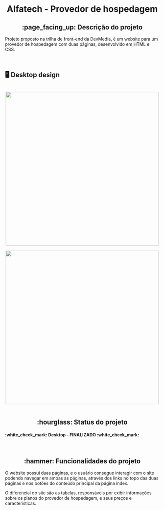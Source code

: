 <h1 align = "center">Alfatech - Provedor de hospedagem</h1>
<h2 align = "center">:page_facing_up: Descrição do projeto</h2>
<p>Projeto proposto na trilha de front-end da DevMedia, é um website para um provedor de hospedagem com duas páginas, desenvolvido em HTML e CSS.</p>
<br>

## :desktop_computer: Desktop design
<br>
<div align = "center">
<img src = "https://github.com/gleicekelly13/Alfatech-provedor-de-hospedagem/assets/80974593/976d3c73-0b1e-4044-a4a1-5541f5bf3b3d" width = "500" />
</div>
<br>

<div align = "center">
<img src = "https://github.com/gleicekelly13/Alfatech-provedor-de-hospedagem/assets/80974593/3b64742d-dde2-409f-8075-ee7fa7769cac" width = "500" />
</div>
<br>

<h2 align="center">:hourglass: Status do projeto </h2>
<h4>:white_check_mark: Desktop - FINALIZADO :white_check_mark: </h4>
<br>

<h2 align="center">:hammer: Funcionalidades do projeto </h2>
<p>O website possui duas páginas, e o usuário consegue interagir com o site podendo navegar em ambas as páginas, 
  através dos links no topo das duas páginas e nos botões do conteúdo principal da página index.</p>

<p>O diferencial do site são as tabelas, responsáveis por exibir informações sobre os planos do provedor de hospedagem, e seus preços e características.</p>
